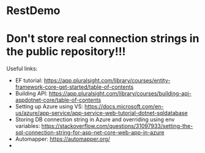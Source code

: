 # RestDemo
# Don't store real connection strings in the public repository!!!

Useful links:
* EF tutorial: https://app.pluralsight.com/library/courses/entity-framework-core-get-started/table-of-contents
* Building API: https://app.pluralsight.com/library/courses/building-api-aspdotnet-core/table-of-contents
* Setting up Azure using VS: https://docs.microsoft.com/en-us/azure/app-service/app-service-web-tutorial-dotnet-sqldatabase
* Storing DB connection string in Azure and overriding using env variables: https://stackoverflow.com/questions/31097933/setting-the-sql-connection-string-for-asp-net-core-web-app-in-azure
* Automapper: https://automapper.org/
*